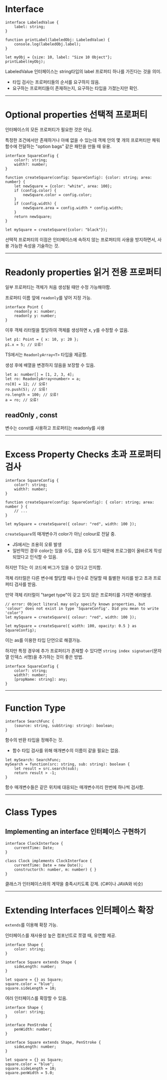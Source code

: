 # Interface

```
interface LabeledValue {
    label: string;
}

function printLabel(labeledObj: LabeledValue) {
    console.log(labeledObj.label);
}

let myObj = {size: 10, label: "Size 10 Object"};
printLabel(myObj);
```

LabeledValue 인터페이스는 string타입의 label 프로퍼티 하나를 가진다는 것을 의미.

-   타입 검사는 프로퍼티들의 순서를 요구하지 않음.
-   요구하는 프로퍼티들이 존재하는지, 요구하는 타입을 가졌는지만 확인.

---

# Optional properties 선택적 프로퍼티

인터페이스의 모든 프로퍼티가 필요한 것은 아님.

특정한 조건에서만 존재하거나 아예 없을 수 있는데 객체 안의 몇 개의 프로퍼티만 채워 함수에 전달하는 "option bags" 같은 패턴을 만들 때 유용.

```
interface SquareConfig {
    color?: string;
    width?: number;
}

function createSquare(config: SquareConfig): {color: string; area: number} {
    let newSquare = {color: "white", area: 100};
    if (config.color) {
        newSquare.color = config.color;
    }
    if (config.width) {
        newSquare.area = config.width * config.width;
    }
    return newSquare;
}

let mySquare = createSquare({color: "black"});
```

선택적 프로퍼티의 이점은 인터페이스에 속하지 않는 프로퍼티의 사용을 방지하면서, 사용 가능한 속성을 기술하는 것.

---

# Readonly properties 읽거 전용 프로퍼티

일부 프로퍼티는 객체가 처음 생성될 때만 수정 가능해야함.

프로퍼티 이름 앞에 `readonly`를 넣어 지정 가능.

```
interface Point {
    readonly x: number;
    readonly y: number;
}
```

이후 객체 리터럴을 할당하여 객체를 생성하면 x, y를 수정할 수 없음.

```
let p1: Point = { x: 10, y: 20 };
p1.x = 5; // 오류!
```

TS에서는 `ReadonlyArray<T>` 타입을 제공함.

생성 후에 배열을 변경하지 않음을 보장할 수 있음.

```
let a: number[] = [1, 2, 3, 4];
let ro: ReadonlyArray<number> = a;
ro[0] = 12; // 오류!
ro.push(5); // 오류!
ro.length = 100; // 오류!
a = ro; // 오류!
```

## readOnly , const

변수는 const를 사용하고 프로퍼티는 readonly를 사용

---

# Excess Property Checks 초과 프로퍼티 검사

```
interface SquareConfig {
    color?: string;
    width?: number;
}

function createSquare(config: SquareConfig): { color: string; area: number } {
    // ...
}

let mySquare = createSquare({ colour: "red", width: 100 });
```

`createSquare`의 매개변수가 color가 아닌 colour로 전달 중.

-   JS에서는 조용히 오류 발생
-   일반적인 경우 color는 있을 수도, 없을 수도 있기 때문에 프로그램이 올바르게 작성 되었다고 인식할 수 있음.

하지만 TS는 이 코드에 버그가 있을 수 있다고 인지함.

객체 리터럴은 다른 변수에 할당할 때나 인수로 전달할 때 틀별한 처리를 받고 초과 프로퍼티 검사를 받음.

만약 객체 리터럴이 "target type"이 갖고 있지 않은 프로퍼티를 가지면 에러발생.

```
// error: Object literal may only specify known properties, but 'colour' does not exist in type 'SquareConfig'. Did you mean to write 'color'?
let mySquare = createSquare({ colour: "red", width: 100 });
```

```
let mySquare = createSquare({ width: 100, opacity: 0.5 } as SquareConfig);
```

이는 as를 이용한 타입 단언으로 해결가능.

하지만 특정 경우에 추가 프로퍼티가 존재할 수 있다면 `string index signatuer`(문자열 인덱스 서명)을 추가하는 것이 좋은 방법.

```
interface SquareConfig {
    color?: string;
    width?: number;
    [propName: string]: any;
}
```

---

# Function Type

```
interface SearchFunc {
    (source: string, subString: string): boolean;
}
```

함수의 반환 타입을 정해주는 것.

-   함수 타입 검사를 위해 매개변수의 이름이 같을 필요는 없음.

```
let mySearch: SearchFunc;
mySearch = function(src: string, sub: string): boolean {
    let result = src.search(sub);
    return result > -1;
}
```

함수 매개변수들은 같은 위치에 대응되는 매개변수끼리 한번에 하나씩 검사함.

---

# Class Types

## Implementing an interface 인터페이스 구현하기

```
interface ClockInterface {
    currentTime: Date;
}

class Clock implements ClockInterface {
    currentTime: Date = new Date();
    constructor(h: number, m: number) { }
}
```

클래스가 인터페이스와의 계약을 충족시키도록 강제. (C#이나 JAVA와 비슷)

---

# Extending Interfaces 인터페이스 확장

`extends`를 이용해 확장 가능.

인터페이스를 재사용성 높은 컴포넌트로 쪼갤 때, 유연함 제공.

```
interface Shape {
    color: string;
}

interface Square extends Shape {
    sideLength: number;
}

let square = {} as Square;
square.color = "blue";
square.sideLength = 10;
```

여러 인터페이스를 확장할 수 있음.

```
interface Shape {
    color: string;
}

interface PenStroke {
    penWidth: number;
}

interface Square extends Shape, PenStroke {
    sideLength: number;
}

let square = {} as Square;
square.color = "blue";
square.sideLength = 10;
square.penWidth = 5.0;
```
